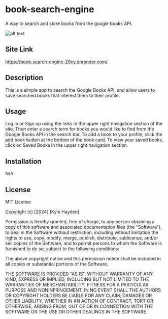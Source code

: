 # book-search-engine
A way to search and store books from the google books API.

![alt text](./Develop/client/src/assets/images/readmeimg.png)

## Site Link
https://book-search-engine-20cy.onrender.com/

## Description
This is a simple app to search the Google Books API, and allow users to save searched books that interest them to their profile.

## Usage
Log in or Sign up using the links in the upper right navigation section of the site. Then enter a search term for books you would like to find from the Google Books API in the search bar. To add a book to your profile, click the add book button at the bottom of the book card. To view your saved books, click on Saved Books in the upper right navigation section.

## Installation

N/A

## License
MIT License

Copyright (c) [2024] [Kyle Hayden]

Permission is hereby granted, free of charge, to any person obtaining a copy
of this software and associated documentation files (the "Software"), to deal
in the Software without restriction, including without limitation the rights
to use, copy, modify, merge, publish, distribute, sublicense, and/or sell
copies of the Software, and to permit persons to whom the Software is
furnished to do so, subject to the following conditions:

The above copyright notice and this permission notice shall be included in all
copies or substantial portions of the Software.

THE SOFTWARE IS PROVIDED "AS IS", WITHOUT WARRANTY OF ANY KIND, EXPRESS OR
IMPLIED, INCLUDING BUT NOT LIMITED TO THE WARRANTIES OF MERCHANTABILITY,
FITNESS FOR A PARTICULAR PURPOSE AND NONINFRINGEMENT. IN NO EVENT SHALL THE
AUTHORS OR COPYRIGHT HOLDERS BE LIABLE FOR ANY CLAIM, DAMAGES OR OTHER
LIABILITY, WHETHER IN AN ACTION OF CONTRACT, TORT OR OTHERWISE, ARISING FROM,
OUT OF OR IN CONNECTION WITH THE SOFTWARE OR THE USE OR OTHER DEALINGS IN THE
SOFTWARE.
